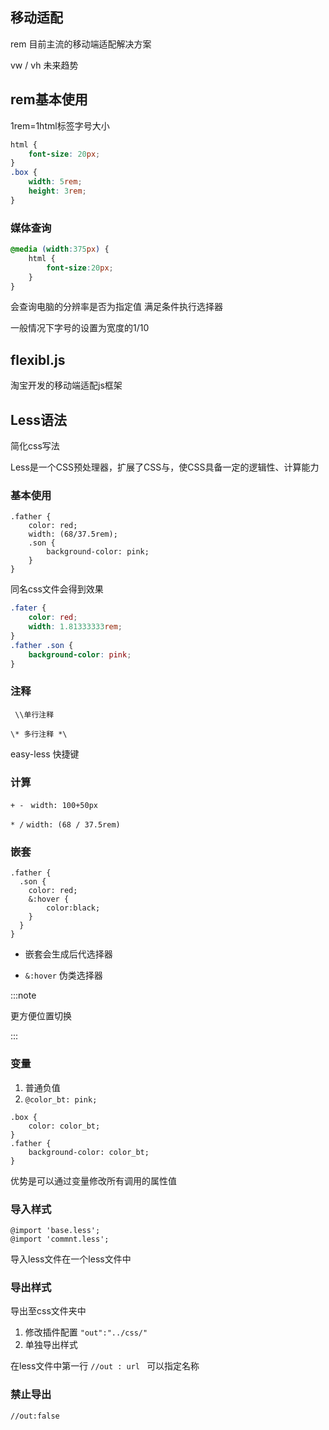 ## 移动适配

rem		目前主流的移动端适配解决方案

vw / vh   	未来趋势

## rem基本使用

1rem=1html标签字号大小

```css
html {
	font-size: 20px;
}
.box {
	width: 5rem;
	height: 3rem;
}
```

### 媒体查询

```css
@media (width:375px) {
	html {
		font-size:20px;
	}
}
```

会查询电脑的分辨率是否为指定值 满足条件执行选择器

一般情况下字号的设置为宽度的1/10

## flexibl.js

淘宝开发的移动端适配js框架



## Less语法

简化css写法

Less是一个CSS预处理器，扩展了CSS与，使CSS具备一定的逻辑性、计算能力

### 基本使用

```less
.father {
    color: red;
    width: (68/37.5rem);
    .son {
        background-color: pink;
    }
}
```

同名css文件会得到效果

```css
.fater {
    color: red;
    width: 1.81333333rem;
}
.father .son {
    background-color: pink;
}
```

### 注释

` \\单行注释`

`\* 多行注释 *\` 

easy-less 快捷键

### 计算

`+ - `   `width: 100+50px`

`* /`  `width: (68 / 37.5rem)`

### 嵌套

```less
.father {
  .son {
  	color: red;
  	&:hover {
  		color:black;
  	}
  }
}
```

- 嵌套会生成后代选择器

- `&:hover` 伪类选择器  

:::note 

更方便位置切换

:::

### 变量

1. 普通负值
2. `@color_bt: pink;`

```less
.box {
	color: color_bt;
}
.father {
	background-color: color_bt;
}
```

优势是可以通过变量修改所有调用的属性值

### 导入样式

```less
@import 'base.less';
@import 'commnt.less';
```

导入less文件在一个less文件中 

### 导出样式

导出至css文件夹中

1. 修改插件配置 `"out":"../css/"`
2. 单独导出样式

在less文件中第一行 `//out : url ` 可以指定名称

### 禁止导出

`//out:false`













